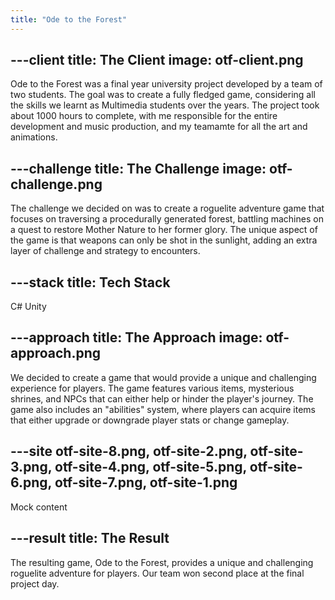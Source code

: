 ```yaml
---
title: "Ode to the Forest"
---
```


---client
title: The Client
image: otf-client.png
---

Ode to the Forest was a final year university project developed by a team of two students. The goal was to create a fully fledged game, considering all the skills we learnt as Multimedia students over the years. The project took about 1000 hours to complete, with me responsible for the entire development and music production, and my teamamte for all the art and animations.

---challenge
title: The Challenge
image: otf-challenge.png
---

The challenge we decided on was to create a roguelite adventure game that focuses on traversing a procedurally generated forest, battling machines on a quest to restore Mother Nature to her former glory. The unique aspect of the game is that weapons can only be shot in the sunlight, adding an extra layer of challenge and strategy to encounters.

---stack
title: Tech Stack
---

C# Unity

---approach
title: The Approach
image: otf-approach.png
---

We decided to create a game that would provide a unique and challenging experience for players. The game features various items, mysterious shrines, and NPCs that can either help or hinder the player's journey. The game also includes an "abilities" system, where players can acquire items that either upgrade or downgrade player stats or change gameplay.

---site
otf-site-8.png, otf-site-2.png, otf-site-3.png, otf-site-4.png, otf-site-5.png, otf-site-6.png, otf-site-7.png, otf-site-1.png
---

Mock content

---result
title: The Result
---

The resulting game, Ode to the Forest, provides a unique and challenging roguelite adventure for players. Our team won second place at the final project day.
